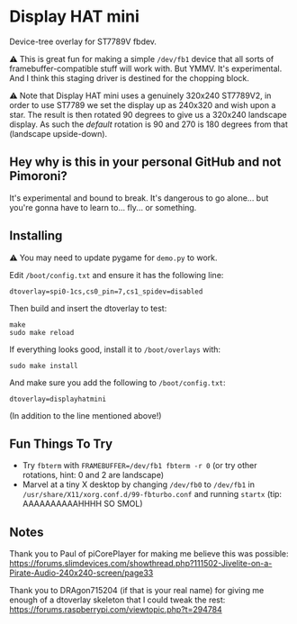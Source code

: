 # Display HAT mini

Device-tree overlay for ST7789V fbdev.

:warning: This is great fun for making a simple `/dev/fb1` device that all sorts of framebuffer-compatible stuff will work with. But YMMV. It's experimental. And I think this staging driver is destined for the chopping block.

:warning: Note that Display HAT mini uses a genuinely 320x240 ST7789V2, in order to use ST7789 we set the display up as 240x320 and wish upon a star. The result is then rotated 90 degrees to give us a 320x240 landscape display. As such the *default* rotation is 90 and 270 is 180 degrees from that (landscape upside-down).

## Hey why is this in your personal GitHub and not Pimoroni?

It's experimental and bound to break. It's dangerous to go alone... but you're gonna have to learn to... fly... or something.

## Installing

:warning: You may need to update pygame for `demo.py` to work.

Edit `/boot/config.txt` and ensure it has the following line:

```
dtoverlay=spi0-1cs,cs0_pin=7,cs1_spidev=disabled
```

Then build and insert the dtoverlay to test:

```
make
sudo make reload
```

If everything looks good, install it to `/boot/overlays` with:

```
sudo make install
```

And make sure you add the following to `/boot/config.txt`:

```
dtoverlay=displayhatmini
```

(In addition to the line mentioned above!)


## Fun Things To Try

* Try `fbterm` with `FRAMEBUFFER=/dev/fb1 fbterm -r 0` (or try other rotations, hint: 0 and 2 are landscape)
* Marvel at a tiny X desktop by changing `/dev/fb0` to `/dev/fb1` in `/usr/share/X11/xorg.conf.d/99-fbturbo.conf` and running `startx` (tip: AAAAAAAAAAHHHH SO SMOL)

## Notes

Thank you to Paul of piCorePlayer for making me believe this was possible:  https://forums.slimdevices.com/showthread.php?111502-Jivelite-on-a-Pirate-Audio-240x240-screen/page33

Thank you to DRAgon715204 (if that is your real name) for giving me enough of a dtoverlay skeleton that I could tweak the rest: https://forums.raspberrypi.com/viewtopic.php?t=294784
